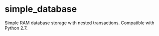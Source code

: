 # simple_database
Simple RAM database storage with nested transactions.
Compatible with Python 2.7.
